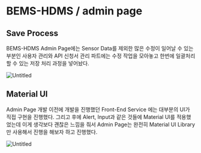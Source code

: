 # BEMS-HDMS / admin page

## Save Process

BEMS-HDMS Admin Page에는 Sensor Data를 제외한 많은 수정이 일어날 수 있는 부분인 사용자 관리와 API 신청서 관리 파트에는 수정 작업을 모아놓고 한번에 일괄처리 할 수 있는 저장 처리 과정을 넣어놨다.

![Untitled](BEMS-HDMS%20admin%20page%203cb0689699d24c42b2f1036ee86891e5/Untitled.png)

## Material UI

Admin Page 개발 이전에 개발을 진행했던 Front-End Service 에는 대부분의 UI가 직접 구현을 진행했다. 그리고 후에 Alert, Input과 같은 것들에 Material UI를 적용했었는데 이게 생각보다 괜찮은 느낌을 줘서 Admin Page는 완전히 Material UI Library만 사용해서 진행을 해보자 하고 진행했다.

![Untitled](BEMS-HDMS%20admin%20page%203cb0689699d24c42b2f1036ee86891e5/Untitled%201.png)
